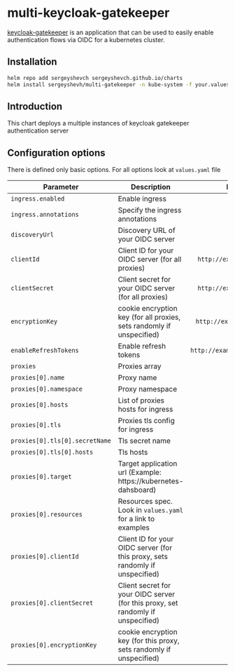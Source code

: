 # multi-keycloak-gatekeeper

[keycloak-gatekeeper](https://hub.docker.com/r/keycloak/keycloak-gatekeeper) is an application that can be used to easily enable authentication flows via OIDC for a kubernetes cluster.

## Installation

```bash
helm repo add sergeyshevch sergeyshevch.github.io/charts
helm install sergeyshevh/multi-gatekeeper -n kube-system -f your.values.yaml
```

## Introduction

This chart deploys a multiple instances of keycloak gatekeeper authentication server

## Configuration options

There is defined only basic options. For all options look at `values.yaml` file

| Parameter                         | Description                                                                       | Default       |
| ----------------------------------| ----------------------------------------------------------------------------------| :-------------------------------: |
| `ingress.enabled`                 | Enable ingress                                                                    | `false`                           |
| `ingress.annotations`             | Specify the ingress annotations                                                   | `{}`                              |
| `discoveryUrl`                    | Discovery URL of your OIDC server                                                 | `""`                              |
| `clientId`                        | Client ID for your OIDC server (for all proxies)                                  | `http://example.com:6443`         |
| `clientSecret`                    | Client secret for your OIDC server (for all proxies)                              | `http://example.com/auth`         |
| `encryptionKey`                   | cookie encryption key (for all proxies, sets randomly if unspecified)             | `http://example.com/token`        |
| `enableRefreshTokens`             | Enable refresh tokens                                                             | `http://example.com/userinfo`     |
| `proxies`                         | Proxies array                                                                     | `[]"`                             |
| `proxies[0].name`                 | Proxy name                                                                        | `""`                              |
| `proxies[0].namespace`            | Proxy namespace                                                                   | `""`                              |
| `proxies[0].hosts`                | List of proxies hosts for ingress                                                 | `[]`                              |
| `proxies[0].tls`                  | Proxies tls config for ingress                                                    | `[]`                              |
| `proxies[0].tls[0].secretName`    | Tls secret name                                                                   | `""`                              |
| `proxies[0].tls[0].hosts`         | Tls hosts                                                                         | `""`                              |
| `proxies[0].target`               | Target application url (Example: https://kubernetes-dahsboard)                    | `""`                              |
| `proxies[0].resources`            | Resources spec. Look in `values.yaml` for a link to examples                      | `""`                              |
| `proxies[0].clientId`             | Client ID for your OIDC server (for this proxy, sets randomly if unspecified)     | `""`                              |
| `proxies[0].clientSecret`         | Client secret for your OIDC server (for this proxy, set randomly if unspecified)  | `""`                              |
| `proxies[0].encryptionKey`        | cookie encryption key (for this proxy, sets randomly if unspecified)              | `""`                              |